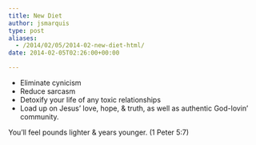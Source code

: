 ```yaml
---
title: New Diet
author: jsmarquis
type: post
aliases:
  - /2014/02/05/2014-02-new-diet-html/
date: 2014-02-05T02:26:00+00:00

---
```

  * Eliminate cynicism
  * Reduce sarcasm
  * Detoxify your life of any toxic relationships
  * Load up on Jesus&#8217; love, hope, & truth, as well as authentic God-lovin&#8217; community.&nbsp; 

You&#8217;ll feel pounds lighter & years younger. (1 Peter 5:7)